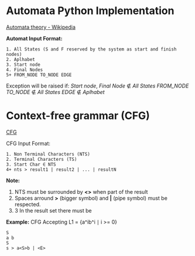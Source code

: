 # Automata Python Implementation
[Automata theory - Wikipedia](https://en.wikipedia.org/wiki/Automata_theory)

**Automat Input Format:**
```
1. All States (S and F reserved by the system as start and finish nodes)
2. Aplhabet
3. Start node
4. Final Nodes
5+ FROM_NODE TO_NODE EDGE
```
Exception will be raised if:
*Start node*, *Final Node* ∉ *All States*
*FROM_NODE* *TO_NODE* ∉ *All States*
*EDGE* ∉ *Aplhabet*


# Context-free grammar (CFG)
[CFG](https://en.wikipedia.org/wiki/Context-free_grammar)

CFG Input Format:
```
1. Non Terminal Characters (NTS)
2. Terminal Characters (TS)
3. Start Char ∈ NTS
4+ nts > result1 | result2 | ... | resultN
```
**Note:** 
1. NTS must be surrounded by **<>** when part of the result
2. Spaces arround **>** (bigger symbol) and **|** (pipe symbol) must be respected.
3. 3 In the result set there must be 

**Example:**
CFG Accepting L1 = {a^ib^i ∣ i >= 0}
```
S
a b
S
s > a<S>b | <E>
```
